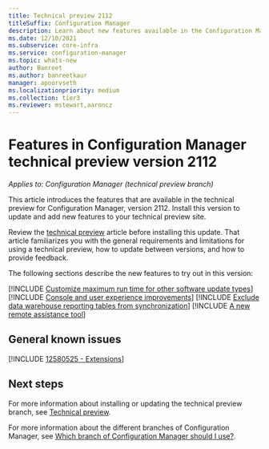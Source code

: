 ```yaml
---
title: Technical preview 2112
titleSuffix: Configuration Manager
description: Learn about new features available in the Configuration Manager technical preview branch version 2112.
ms.date: 12/10/2021
ms.subservice: core-infra
ms.service: configuration-manager
ms.topic: whats-new
author: Banreet
ms.author: banreetkaur
manager: apoorvseth
ms.localizationpriority: medium
ms.collection: tier3
ms.reviewer: mstewart,aaroncz 
---
```


# Features in Configuration Manager technical preview version 2112

*Applies to: Configuration Manager (technical preview branch)*

This article introduces the features that are available in the technical preview for Configuration Manager, version 2112. Install this version to update and add new features to your technical preview site.<!-- baseline only statement: When you install a new technical preview site, this release is also available as a baseline version.-->

Review the [technical preview](../technical-preview.md) article before installing this update. That article familiarizes you with the general requirements and limitations for using a technical preview, how to update between versions, and how to provide feedback.

The following sections describe the new features to try out in this version:

<!-- [!INCLUDE [Example feature name](includes/2112/1234567.md)] -->
[!INCLUDE [Customize maximum run time for other software update types](includes/2112/12770887.md)]
[!INCLUDE [Console and user experience improvements](includes/2112/12726153.md)]
[!INCLUDE [Exclude data warehouse reporting tables from synchronization](includes/2112/12441118.md)]
[!INCLUDE [A new remote assistance tool](includes/2112/4575930.md)]

## General known issues
<!-- [!INCLUDE [11018755](includes/2112/known-issue-11018755.md)] -->
[!INCLUDE [12580525 - Extensions](includes/2112/12580525.md)]

## Next steps

For more information about installing or updating the technical preview branch, see [Technical preview](../technical-preview.md).

For more information about the different branches of Configuration Manager, see [Which branch of Configuration Manager should I use?](../../understand/which-branch-should-i-use.md).
